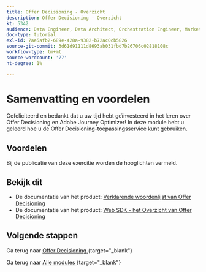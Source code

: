 ```yaml
---
title: Offer Decisioning - Overzicht
description: Offer Decisioning - Overzicht
kt: 5342
audience: Data Engineer, Data Architect, Orchestration Engineer, Marketer
doc-type: tutorial
exl-id: 7ae5afb2-689e-428a-9382-b72ac0cb5826
source-git-commit: 3d61d91111d8693ab031fbd7b26706c02818108c
workflow-type: tm+mt
source-wordcount: '77'
ht-degree: 1%

---
```


# Samenvatting en voordelen

Gefeliciteerd en bedankt dat u uw tijd hebt geïnvesteerd in het leren over Offer Decisioning en Adobe Journey Optimizer!
In deze module hebt u geleerd hoe u de Offer Decisioning-toepassingsservice kunt gebruiken.

## Voordelen

Bij de publicatie van deze exercitie worden de hooglichten vermeld.

## Bekijk dit

- De documentatie van het product: [ Verklarende woordenlijst van Offer Decisioning ](https://experienceleague.adobe.com/docs/journey-optimizer/using/offer-decisioniong/get-started-decision/starting-offer-decisioning.html#glossary?lang=en)
- De documentatie van het product: [ Web SDK - het Overzicht van Offer Decisioning ](https://experienceleague.adobe.com/docs/experience-platform/edge/personalization/offer-decisioning/offer-decisioning-overview.html?lang=en)

## Volgende stappen

Ga terug naar [ Offer Decisioning ](offer-decisioning.md){target="_blank"}

Ga terug naar [ Alle modules ](./../../../../overview.md){target="_blank"}
